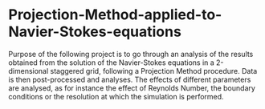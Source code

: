 # Projection-Method-applied-to-Navier-Stokes-equations
Purpose of the following project is to go through an analysis of the results obtained from the solution of the Navier-Stokes equations in a 2-dimensional staggered grid, following a Projection Method procedure. Data is then post-processed and analyses. The effects of different parameters are analysed, as for instance the effect of Reynolds Number, the boundary conditions or the resolution at which the simulation is performed.
